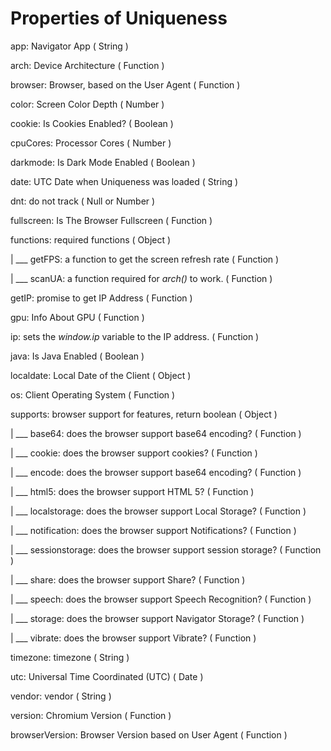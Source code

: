 # Properties of Uniqueness

app: Navigator App ( String )


arch: Device Architecture ( Function )


browser: Browser, based on the User Agent ( Function )


color: Screen Color Depth ( Number )


cookie: Is Cookies Enabled? ( Boolean )


cpuCores: Processor Cores ( Number )


darkmode: Is Dark Mode Enabled ( Boolean )


date: UTC Date when Uniqueness was loaded ( String ) 


dnt: do not track ( Null or Number )


fullscreen: Is The Browser Fullscreen ( Function )


functions: required functions ( Object )


  | ___ getFPS: a function to get the screen refresh rate ( Function ) 


  | ___ scanUA: a function required for *arch()* to work. ( Function )


getIP: promise to get IP Address ( Function )


gpu: Info About GPU ( Function )


ip: sets the *window.ip* variable to the IP address. ( Function )


java: Is Java Enabled ( Boolean )


localdate: Local Date of the Client ( Object ) 

os: Client Operating System ( Function )

supports: browser support for features, return boolean ( Object ) 


| ___ base64: does the browser support base64 encoding? ( Function )


| ___ cookie: does the browser support cookies? ( Function )


| ___ encode: does the browser support base64 encoding? ( Function )


| ___ html5: does the browser support HTML 5? ( Function )


| ___ localstorage: does the browser support Local Storage? ( Function )


| ___ notification: does the browser support Notifications? ( Function )


| ___ sessionstorage: does the browser support session storage? ( Function )


| ___ share: does the browser support Share? ( Function )


| ___ speech: does the browser support Speech Recognition? ( Function )


| ___ storage: does the browser support Navigator Storage? ( Function )



| ___ vibrate: does the browser support Vibrate? ( Function )


timezone: timezone ( String )

utc:  Universal Time Coordinated (UTC) ( Date )

vendor: vendor ( String )

version: Chromium Version ( Function ) 

browserVersion: Browser Version based on User Agent ( Function ) 



